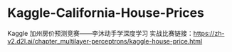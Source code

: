 # Kaggle-California-House-Prices
Kaggle 加州房价预测竞赛——李沐动手学深度学习
实战比赛链接：https://zh-v2.d2l.ai/chapter_multilayer-perceptrons/kaggle-house-price.html
